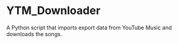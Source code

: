 # YTM_Downloader
A Python script that imports export data from YouTube Music and downloads the songs.
